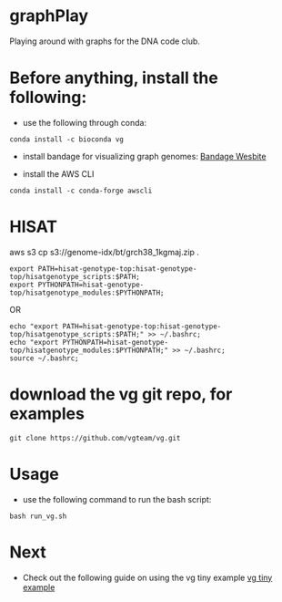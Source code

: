 # graphPlay
Playing around with graphs for the DNA code club.

# Before anything, install the following:
* use the following through conda:
```
conda install -c bioconda vg
```

* install bandage for visualizing graph genomes:
[Bandage Wesbite](https://rrwick.github.io/Bandage/)

* install the AWS CLI
```
conda install -c conda-forge awscli
```

# HISAT
aws s3 cp s3://genome-idx/bt/grch38_1kgmaj.zip .

```
export PATH=hisat-genotype-top:hisat-genotype-top/hisatgenotype_scripts:$PATH;
export PYTHONPATH=hisat-genotype-top/hisatgenotype_modules:$PYTHONPATH;
```

OR

```
echo "export PATH=hisat-genotype-top:hisat-genotype-top/hisatgenotype_scripts:$PATH;" >> ~/.bashrc;
echo "export PYTHONPATH=hisat-genotype-top/hisatgenotype_modules:$PYTHONPATH;" >> ~/.bashrc;
source ~/.bashrc;
```
# download the vg git repo, for examples
```
git clone https://github.com/vgteam/vg.git
```

# Usage
* use the following command to run the bash script:

```
bash run_vg.sh
```
# Next
* Check out the following guide on using the vg tiny example
[vg tiny example](https://gtpb.github.io/CPANG18/pages/toy_examples)
